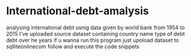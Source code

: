 # International-debt-amalysis
analysing international debt usnig data given by world bank from 1954 to 2015
I've uploaded source dataset containing country name type of debt debt over he years if u wanna run this program just upoload dataset to sqlliteonlinecom
follow and execute the code snippets

